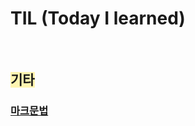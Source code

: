 # TIL  (Today I learned)
</br>

## <span style = "background-color: #fff5b1"> 기타 </span>

### [마크문법](마크다운문법.md) 
